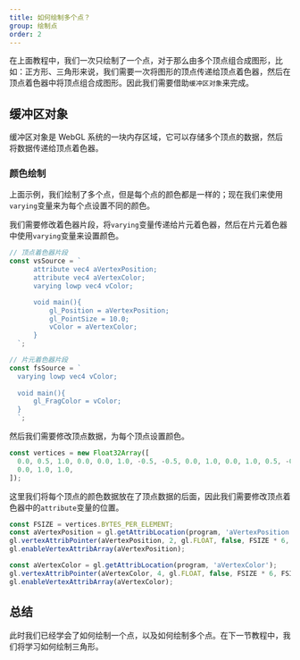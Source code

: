 ```yaml
---
title: 如何绘制多个点？
group: 绘制点
order: 2
---
```


在上面教程中，我们一次只绘制了一个点，对于那么由多个顶点组合成图形，比如：正方形、三角形来说，我们需要一次将图形的顶点传递给顶点着色器，然后在顶点着色器中将顶点组合成图形。因此我们需要借助`缓冲区对象`来完成。

<code src="../demos/point/multiPoints.tsx" ></code>

## 缓冲区对象

缓冲区对象是 WebGL 系统的一块内存区域，它可以存储多个顶点的数据，然后将数据传递给顶点着色器。

### 颜色绘制

上面示例，我们绘制了多个点，但是每个点的颜色都是一样的；现在我们来使用`varying`变量来为每个点设置不同的颜色。

我们需要修改着色器片段，将`varying`变量传递给片元着色器，然后在片元着色器中使用`varying`变量来设置颜色。

```ts
// 顶点着色器片段
const vsSource = `
      attribute vec4 aVertexPosition;
      attribute vec4 aVertexColor;
      varying lowp vec4 vColor;

      void main(){
          gl_Position = aVertexPosition;
          gl_PointSize = 10.0;
          vColor = aVertexColor;
      }
  `;

// 片元着色器片段
const fsSource = `
  varying lowp vec4 vColor;
  
  void main(){
      gl_FragColor = vColor;
  }
  `;
```

然后我们需要修改顶点数据，为每个顶点设置颜色。

```ts
const vertices = new Float32Array([
  0.0, 0.5, 1.0, 0.0, 0.0, 1.0, -0.5, -0.5, 0.0, 1.0, 0.0, 1.0, 0.5, -0.5, 0.0,
  0.0, 1.0, 1.0,
]);
```

这里我们将每个顶点的颜色数据放在了顶点数据的后面，因此我们需要修改顶点着色器中的`attribute`变量的位置。

```ts
const FSIZE = vertices.BYTES_PER_ELEMENT;
const aVertexPosition = gl.getAttribLocation(program, 'aVertexPosition');
gl.vertexAttribPointer(aVertexPosition, 2, gl.FLOAT, false, FSIZE * 6, 0);
gl.enableVertexAttribArray(aVertexPosition);

const aVertexColor = gl.getAttribLocation(program, 'aVertexColor');
gl.vertexAttribPointer(aVertexColor, 4, gl.FLOAT, false, FSIZE * 6, FSIZE * 2);
gl.enableVertexAttribArray(aVertexColor);
```

<code src="../demos/point/multiAttributeColor.tsx" ></code>

## 总结

此时我们已经学会了如何绘制一个点，以及如何绘制多个点。在下一节教程中，我们将学习如何绘制三角形。
